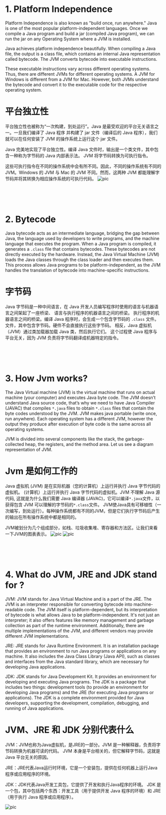 
# 1. Platform Independence

Platform Independence is also known as "build once, run anywhere." Java is one of the most
popular platform-independent languages. Once we compile a Java program and build a jar
(compiled Java program), we can run the jar on any Operating System where a JVM is installed.

Java achieves platform independence beautifully. When compiling a Java file, the output is a
class file, which contains an internal Java representation called bytecode. The JVM converts
bytecode into executable instructions.

These executable instructions vary across different operating systems. Thus, there are different
JVMs for different operating systems. A JVM for Windows is different from a JVM for Mac.
However, both JVMs understand the bytecode and convert it to the executable code for the
respective operating system.

# 平台独立性

平台独立性也被称为“一次构建，到处运行”。Java 是最受欢迎的平台无关语言之一。一旦我们编译了 Java 程序
并构建了 jar 文件（编译后的 Java 程序），我们就可以在任何安装了 JVM 的操作系统上运行这个 jar 文件。

Java 完美地实现了平台独立性。编译 Java 文件时，输出是一个类文件，其中包含一种称为字节码的 Java 内部表示法。
JVM 将字节码转换为可执行指令。

这些可执行指令在不同的操作系统中会有所不同。因此，不同的操作系统有不同的 JVM。Windows 的 JVM 与
Mac 的 JVM 不同。然而，这两种 JVM 都能理解字节码并将其转换为相应操作系统的可执行代码。
![pic](https://miro.medium.com/v2/resize:fit:1000/0*rXssPHX9bGHjKab3.jpg)

<br>
<br>
<br>

# 2. Bytecode

Java bytecode acts as an intermediate language, bridging the gap between Java,
the language used by developers to write programs, and the machine language that
executes the program. When a Java program is compiled, it generates a `.class` file
that contains bytecodes. These bytecodes are not directly executed by the hardware.
Instead, the Java Virtual Machine (JVM) loads the Java classes through the class
loader and then executes them. This process allows Java programs to be
platform-independent, as the JVM handles the translation of bytecode into
machine-specific instructions.     

# 字节码

Java 字节码是一种中间语言，在 Java 开发人员编写程序时使用的语言与机器语言之间架起了一座桥梁、
语言与执行程序的机器语言之间的桥梁。
执行程序的机器语言之间的桥梁。编译 Java 程序时，会生成一个包含字节码的 `.class` 文件。
文件，其中包含字节码。硬件不会直接执行这些字节码。
相反，Java 虚拟机（JVM）通过类加载器加载 Java 类，然后执行它们。
这个过程使 Java 程序与平台无关，因为 JVM 负责将字节码翻译成机器特定的指令。

<br>
<br>
<br>

# 3. How Jvm works?

The Java Virtual machine (JVM) is the virtual machine that runs on actual machine
(your computer) and executes Java byte code. The JVM doesn’t understand Java source code,
that’s why we need to have Java Compiler (JAVAC) that compiles `*.java` files to obtain
`*.class` files that contain the byte codes understood by the JVM. JVM makes java portable
(write once, run anywhere). Each operating system has a different JVM, however the output
they produce after execution of byte code is the same across all operating systems.

JVM is divided into several components like the stack, the garbage-collected heap,
the registers, and the method area. Let us see a diagram representation of JVM.

# Jvm 是如何工作的

Java 虚拟机 (JVM) 是在实际机器（您的计算机）上运行并执行 Java 字节代码的虚拟机。
(计算机）上运行并执行 Java 字节代码的虚拟机。JVM 不理解 Java 源代码,
这就是为什么我们需要 Java 编译器 (JAVAC)，它可以编译`*.java`文件，以获得包含 JVM 可以理解的字节码的`*.class`文件。
JVM使Java具有可移植性（一次编写，到处运行）。每种操作系统都有不同的JVM，但是它们执行字节码后产生的输出在所有操作系统中都是相同的。

JVM被划分为几个组成部分，如栈、垃圾收集堆、寄存器和方法区。让我们来看一下JVM的图表表示。
![pic](https://www.interviewbit.com/blog/wp-content/uploads/2022/06/Java-Architecture-1024x658.png)
![pic](https://www.freecodecamp.org/news/content/images/size/w1600/2021/01/image-39.png)

<br>
<br>
<br>

# 4. What do JVM, JRE and JDK stand for ?

JVM: JVM stands for Java Virtual Machine and is a part of the JRE. The JVM is an interpreter responsible for converting bytecode into machine-readable code. 
The JVM itself is platform-dependent, but its interpretation of bytecode is what allows Java to be platform-independent. It's not just an interpreter; 
it also offers features like memory management and garbage collection as part of the runtime environment. 
Additionally, there are multiple implementations of the JVM, and different vendors may provide different JVM implementations.

JRE: JRE stands for Java Runtime Environment. 
It is an installation package that provides an environment to run Java programs or applications on any machine. It also includes the Java Class Library (Java API), 
such as classes and interfaces from the Java standard library, which are necessary for developing Java applications.

JDK: JDK stands for Java Development Kit. It provides an environment for developing and executing Java programs. 
The JDK is a package that includes two things: development tools (to provide an environment for developing Java programs) and the JRE (for executing Java programs or applications). 
The JDK is a complete environment provided for Java developers, supporting the development, compilation, debugging, and running of Java applications.

# JVM、JRE 和 JDK 分别代表什么

JVM：JVM也称为Java虚拟机，是JRE的一部分。JVM 是一种解释器，负责将字节码转换为机器可读的代码。
JVM 本身是平台相关的，但它解释字节码，这就是 Java 平台无关的原因。

JRE：JRE代表Java运行时环境，它是一个安装包，提供在任何机器上运行Java程序或应用程序的环境。

JDK：JDK代表Java开发工具包，它提供了开发和执行Java程序的环境。
JDK 是一个包，其中包括两个东西：开发工具（用于提供开发 Java 程序的环境）和 JRE（用于执行 Java 程序或应用程序）。

![pic](https://techbeamers.com/wp-content/uploads/2019/03/JVM-vs-JRE-vs-JDK.png)





